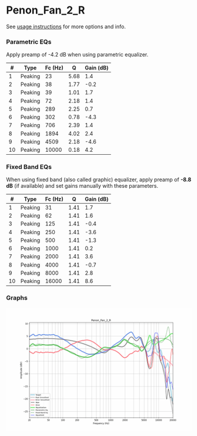 # Penon_Fan_2_R
See [usage instructions](https://github.com/jaakkopasanen/AutoEq#usage) for more options and info.

### Parametric EQs
Apply preamp of -4.2 dB when using parametric equalizer.

|   # | Type    |   Fc (Hz) |    Q |   Gain (dB) |
|-----|---------|-----------|------|-------------|
|   1 | Peaking |        23 | 5.68 |         1.4 |
|   2 | Peaking |        38 | 1.77 |        -0.2 |
|   3 | Peaking |        39 | 1.01 |         1.7 |
|   4 | Peaking |        72 | 2.18 |         1.4 |
|   5 | Peaking |       289 | 2.25 |         0.7 |
|   6 | Peaking |       302 | 0.78 |        -4.3 |
|   7 | Peaking |       706 | 2.39 |         1.4 |
|   8 | Peaking |      1894 | 4.02 |         2.4 |
|   9 | Peaking |      4509 | 2.18 |        -4.6 |
|  10 | Peaking |     10000 | 0.18 |         4.2 |

### Fixed Band EQs
When using fixed band (also called graphic) equalizer, apply preamp of **-8.8 dB** (if available) and set gains manually with these parameters.

|   # | Type    |   Fc (Hz) |    Q |   Gain (dB) |
|-----|---------|-----------|------|-------------|
|   1 | Peaking |        31 | 1.41 |         1.7 |
|   2 | Peaking |        62 | 1.41 |         1.6 |
|   3 | Peaking |       125 | 1.41 |        -0.4 |
|   4 | Peaking |       250 | 1.41 |        -3.6 |
|   5 | Peaking |       500 | 1.41 |        -1.3 |
|   6 | Peaking |      1000 | 1.41 |         0.2 |
|   7 | Peaking |      2000 | 1.41 |         3.6 |
|   8 | Peaking |      4000 | 1.41 |        -0.7 |
|   9 | Peaking |      8000 | 1.41 |         2.8 |
|  10 | Peaking |     16000 | 1.41 |         8.6 |

### Graphs
![](./Penon_Fan_2_R.png)
